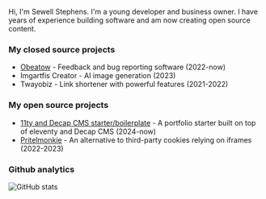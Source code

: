 Hi, I'm Sewell Stephens. I'm a young developer and business owner. I have years of experience building software and am now creating open source content.

### My closed source projects

- [Obeatow](https://obeatow.com) - Feedback and bug reporting software (2022-now)
- Imgartfis Creator - AI image generation (2023)
- Twayobiz - Link shortener with powerful features (2021-2022)

### My open source projects

- [11ty and Decap CMS starter/boilerplate](https://github.com/sewellstephens/11ty-decap-cms-boilerplate) - A portfolio starter built on top of eleventy and Decap CMS (2024-now)
- [Pritelmonkie](https://github.com/sewellstephens/iframe-tracking) - An alternative to third-party cookies relying on iframes (2022-2023)

### Github analytics

![GitHub stats](https://github-readme-stats.vercel.app/api?username=sewellstephens&show_icons=true)
